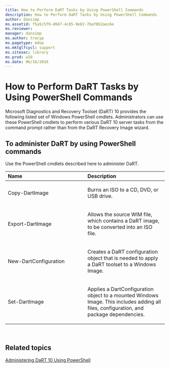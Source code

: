 ```yaml
---
title: How to Perform DaRT Tasks by Using PowerShell Commands
description: How to Perform DaRT Tasks by Using PowerShell Commands
author: dansimp
ms.assetid: f5a5c5f9-d667-4c85-9e82-7baf0b2aec6e
ms.reviewer: 
manager: dansimp
ms.author: tracyp
ms.pagetype: mdop
ms.mktglfcycl: support
ms.sitesec: library
ms.prod: w10
ms.date: 06/16/2016
---
```



# How to Perform DaRT Tasks by Using PowerShell Commands


Microsoft Diagnostics and Recovery Toolset (DaRT) 10 provides the following listed set of Windows PowerShell cmdlets. Administrators can use these PowerShell cmdlets to perform various DaRT 10 server tasks from the command prompt rather than from the DaRT Recovery Image wizard.

## To administer DaRT by using PowerShell commands


Use the PowerShell cmdlets described here to administer DaRT.

<table>
<colgroup>
<col width="50%" />
<col width="50%" />
</colgroup>
<thead>
<tr class="header">
<th align="left">Name</th>
<th align="left">Description</th>
</tr>
</thead>
<tbody>
<tr class="odd">
<td align="left"><p>Copy-DartImage</p></td>
<td align="left"><p>Burns an ISO to a CD, DVD, or USB drive.</p></td>
</tr>
<tr class="even">
<td align="left"><p>Export-DartImage</p></td>
<td align="left"><p>Allows the source WIM file, which contains a DaRT image, to be converted into an ISO file.</p></td>
</tr>
<tr class="odd">
<td align="left"><p>New-DartConfiguration</p></td>
<td align="left"><p>Creates a DaRT configuration object that is needed to apply a DaRT toolset to a Windows Image.</p></td>
</tr>
<tr class="even">
<td align="left"><p>Set-DartImage</p></td>
<td align="left"><p>Applies a DartConfiguration object to a mounted Windows Image. This includes adding all files, configuration, and package dependencies.</p></td>
</tr>
</tbody>
</table>

 

## Related topics


[Administering DaRT 10 Using PowerShell](administering-dart-10-using-powershell.md)

 

 





